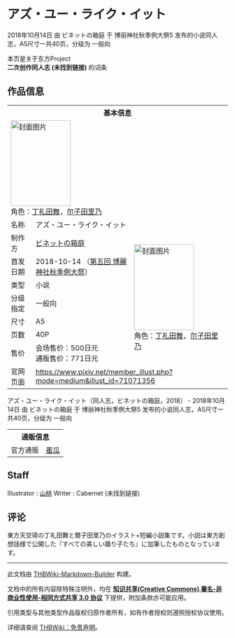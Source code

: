 # アズ・ユー・ライク・イット

<!-- source html: G:\repos\THBWiki-Markdown-Builder\THBWikiMarkdown\Temp\main\2\20\ns0%3A%E3%82%A2%E3%82%BA%E3%83%BB%E3%83%A6%E3%83%BC%E3%83%BB%E3%83%A9%E3%82%A4%E3%82%AF%E3%83%BB%E3%82%A4%E3%83%83%E3%83%88.html -->

2018年10月14日 由 ビネットの箱庭 于 博丽神社秋季例大祭5 发布的小说同人志，A5尺寸一共40页，分级为 一般向

本页是关于东方Project  
 **二次创作同人志 (未找到链接)** 的词条
## 作品信息

<table><tbody><tr><th colspan="3">基本信息</th></tr><tr><td class="cover-artwork-mobile" colspan="2"><a href="./文件-アズ・ユー・ライク・イット封面.png.md" class="image" title="封面图片"><img alt="封面图片" src="https://upload.thwiki.cc/thumb/5/5f/%E3%82%A2%E3%82%BA%E3%83%BB%E3%83%A6%E3%83%BC%E3%83%BB%E3%83%A9%E3%82%A4%E3%82%AF%E3%83%BB%E3%82%A4%E3%83%83%E3%83%88%E5%B0%81%E9%9D%A2.png/137px-%E3%82%A2%E3%82%BA%E3%83%BB%E3%83%A6%E3%83%BC%E3%83%BB%E3%83%A9%E3%82%A4%E3%82%AF%E3%83%BB%E3%82%A4%E3%83%83%E3%83%88%E5%B0%81%E9%9D%A2.png" decoding="async" loading="lazy" width="137" height="196" srcset="https://upload.thwiki.cc/thumb/5/5f/%E3%82%A2%E3%82%BA%E3%83%BB%E3%83%A6%E3%83%BC%E3%83%BB%E3%83%A9%E3%82%A4%E3%82%AF%E3%83%BB%E3%82%A4%E3%83%83%E3%83%88%E5%B0%81%E9%9D%A2.png/206px-%E3%82%A2%E3%82%BA%E3%83%BB%E3%83%A6%E3%83%BC%E3%83%BB%E3%83%A9%E3%82%A4%E3%82%AF%E3%83%BB%E3%82%A4%E3%83%83%E3%83%88%E5%B0%81%E9%9D%A2.png 1.5x, https://upload.thwiki.cc/thumb/5/5f/%E3%82%A2%E3%82%BA%E3%83%BB%E3%83%A6%E3%83%BC%E3%83%BB%E3%83%A9%E3%82%A4%E3%82%AF%E3%83%BB%E3%82%A4%E3%83%83%E3%83%88%E5%B0%81%E9%9D%A2.png/275px-%E3%82%A2%E3%82%BA%E3%83%BB%E3%83%A6%E3%83%BC%E3%83%BB%E3%83%A9%E3%82%A4%E3%82%AF%E3%83%BB%E3%82%A4%E3%83%83%E3%83%88%E5%B0%81%E9%9D%A2.png 2x" data-file-width="702" data-file-height="1000"></a><div class="cover-char">角色：<a href="./丁礼田舞.md" title="丁礼田舞">丁礼田舞</a>，<a href="./尔子田里乃.md" title="尔子田里乃">尔子田里乃</a></div></td>
</tr><tr><td class="label">名称</td><td colspan="2"> アズ・ユー・ライク・イット </td></tr><tr><td class="label">制作方</td><td><a href="./ビネットの箱庭.md" title="ビネットの箱庭">ビネットの箱庭</a></td><td class="cover-artwork" rowspan="7" style="min-width:196px;"><a href="./文件-アズ・ユー・ライク・イット封面.png.md" class="image" title="封面图片"><img alt="封面图片" src="https://upload.thwiki.cc/thumb/5/5f/%E3%82%A2%E3%82%BA%E3%83%BB%E3%83%A6%E3%83%BC%E3%83%BB%E3%83%A9%E3%82%A4%E3%82%AF%E3%83%BB%E3%82%A4%E3%83%83%E3%83%88%E5%B0%81%E9%9D%A2.png/137px-%E3%82%A2%E3%82%BA%E3%83%BB%E3%83%A6%E3%83%BC%E3%83%BB%E3%83%A9%E3%82%A4%E3%82%AF%E3%83%BB%E3%82%A4%E3%83%83%E3%83%88%E5%B0%81%E9%9D%A2.png" decoding="async" loading="lazy" width="137" height="196" srcset="https://upload.thwiki.cc/thumb/5/5f/%E3%82%A2%E3%82%BA%E3%83%BB%E3%83%A6%E3%83%BC%E3%83%BB%E3%83%A9%E3%82%A4%E3%82%AF%E3%83%BB%E3%82%A4%E3%83%83%E3%83%88%E5%B0%81%E9%9D%A2.png/206px-%E3%82%A2%E3%82%BA%E3%83%BB%E3%83%A6%E3%83%BC%E3%83%BB%E3%83%A9%E3%82%A4%E3%82%AF%E3%83%BB%E3%82%A4%E3%83%83%E3%83%88%E5%B0%81%E9%9D%A2.png 1.5x, https://upload.thwiki.cc/thumb/5/5f/%E3%82%A2%E3%82%BA%E3%83%BB%E3%83%A6%E3%83%BC%E3%83%BB%E3%83%A9%E3%82%A4%E3%82%AF%E3%83%BB%E3%82%A4%E3%83%83%E3%83%88%E5%B0%81%E9%9D%A2.png/275px-%E3%82%A2%E3%82%BA%E3%83%BB%E3%83%A6%E3%83%BC%E3%83%BB%E3%83%A9%E3%82%A4%E3%82%AF%E3%83%BB%E3%82%A4%E3%83%83%E3%83%88%E5%B0%81%E9%9D%A2.png 2x" data-file-width="702" data-file-height="1000"></a><div class="cover-char">角色：<a href="./丁礼田舞.md" title="丁礼田舞">丁礼田舞</a>，<a href="./尔子田里乃.md" title="尔子田里乃">尔子田里乃</a></div></td>
</tr><tr><td class="label">首发日期</td><td>2018-10-14&#160;（<a href="/展会作品列表?e=%E5%8D%9A%E4%B8%BD%E7%A5%9E%E7%A4%BE%E7%A7%8B%E5%AD%A3%E4%BE%8B%E5%A4%A7%E7%A5%AD%235">第五回 博麗神社秋季例大祭</a>）</td></tr><tr><td class="label">类型</td><td>小说</td></tr><tr><td class="label">分级指定</td><td>一般向</td></tr><tr><td class="label">尺寸</td><td>A5</td></tr><tr><td class="label">页数</td><td>40P</td></tr><tr><td class="label">售价</td><td>会场售价：500日元<br>通贩售价：771日元</td></tr>
<tr><td class="label">官网页面</td><td colspan="2"><a rel="nofollow" class="external free" href="https://www.pixiv.net/member_illust.php?mode=medium&amp;illust_id=71071356">https://www.pixiv.net/member_illust.php?mode=medium&amp;illust_id=71071356</a></td></tr></tbody></table>

アズ・ユー・ライク・イット（同人志，ビネットの箱庭，2018） - 2018年10月14日 由 ビネットの箱庭 于 博丽神社秋季例大祭5 发布的小说同人志，A5尺寸一共40页，分级为 一般向

<table><tbody><tr><th colspan="3">通贩信息</th></tr><tr><td class="label">官方通贩</td><td colspan="2"><a rel="nofollow" class="external text" href="https://www.melonbooks.co.jp/detail/detail.php?product_id=422624">蜜瓜</a></td></tr></tbody></table>


## Staff
Illustrator
: [山桃](./山桃.md)
Writer
: Cabernet (未找到链接)

## 评论
  
東方天空璋の丁礼田舞と爾子田里乃のイラスト+短編小説集です。小説は東方創想話様で公開した『すべての美しい踊り子たち』に加筆したものとなっています。
  
  
  

  





---

此文档由 [THBWiki-Markdown-Builder](https://github.com/Delsin-Yu/THBWiki-Markdown-Builder) 构建。

文档中的所有内容除特殊注明外，均在 [**知识共享(Creative Commons) 署名-非商业性使用-相同方式共享 3.0 协议**](https://creativecommons.org/licenses/by-sa/3.0/deed.zh-hans) 下提供，附加条款亦可能应用。

引用类型与其他类型作品版权归原作者所有，如有作者授权则遵照授权协议使用。

详细请查阅 [THBWiki：免责声明](https://thbwiki.cc/THBWiki:%E5%85%8D%E8%B4%A3%E5%A3%B0%E6%98%8E)。

